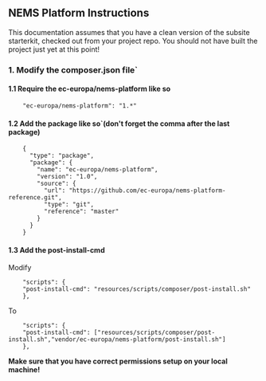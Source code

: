 ## NEMS Platform Instructions

This documentation assumes that you have a clean version of the subsite starterkit,
checked out from your project repo.
You should not have built the project just yet at this point!

### 1. Modify the composer.json file`

#### 1.1 Require the ec-europa/nems-platform like so
```
    "ec-europa/nems-platform": "1.*"
```

#### 1.2 Add the package like so`(don't forget the comma after the last package)
```
    {
      "type": "package",
      "package": {
        "name": "ec-europa/nems-platform",
        "version": "1.0",
        "source": {
          "url": "https://github.com/ec-europa/nems-platform-reference.git",
          "type": "git",
          "reference": "master"
        }
      }
    }
```

#### 1.3 Add the post-install-cmd
Modify
```
    "scripts": {
    "post-install-cmd": "resources/scripts/composer/post-install.sh"
    },
```
To
```
    "scripts": {
    "post-install-cmd": ["resources/scripts/composer/post-install.sh","vendor/ec-europa/nems-platform/post-install.sh"]
    },
```

**Make sure that you have correct permissions setup on your local machine!**
